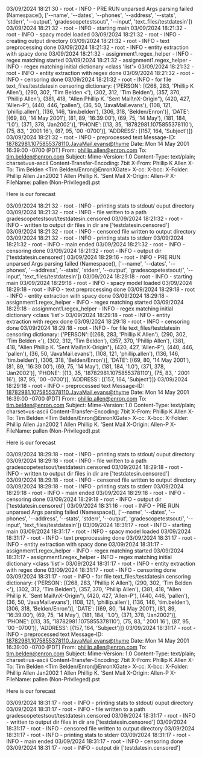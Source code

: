 03/09/2024 18:21:30 - root - INFO - PRE RUN unparsed Args parsing failed (Namespace(), ['--name', '--dates', '--phones', '--address', '--stats', 'stderr', '--output', 'gradescopetestsout/', '--input', 'text_files/testdatesin'])
03/09/2024 18:21:32 - root - INFO - starting main
03/09/2024 18:21:32 - root - INFO - spacy model loaded
03/09/2024 18:21:32 - root - INFO - creating output directory
03/09/2024 18:21:32 - root - INFO - text preprocessing done
03/09/2024 18:21:32 - root - INFO - entity extraction with spacy done
03/09/2024 18:21:32 - assignment1.regex_helper - INFO - regex matching started
03/09/2024 18:21:32 - assignment1.regex_helper - INFO - regex matching initial dictionary <class 'list'>
03/09/2024 18:21:32 - root - INFO - entity extraction with regex done
03/09/2024 18:21:32 - root - INFO - censoring done
03/09/2024 18:21:32 - root - INFO - for file text_files/testdatesin censoring dictionary: {'PERSON': [(268, 283, 'Phillip K Allen'), (290, 302, 'Tim Belden <'), (302, 312, 'Tim Belden'), (357, 370, 'Phillip Allen'), (381, 418, "Allen  Phillip K. 'Sent Mail\nX-Origin"), (420, 427, 'Allen-P'), (440, 446, 'pallen'), (36, 50, 'JavaMail.evans'), (108, 121, 'phillip.allen'), (136, 146, 'tim.belden'), (306, 318, 'Belden/Enron')], 'DATE': [(69, 80, '14 May 2001'), (81, 89, '16:39:00'), (69, 75, '14 May'), (181, 184, '1.0'), (371, 378, 'Jan2002')], 'PHONE': [(13, 35, '18782981.1075855378110'), (75, 83, ' 2001 16'), (87, 95, '00 -0700')], 'ADDRESS': [(157, 164, 'Subject')]}
03/09/2024 18:21:32 - root - INFO - preprocessed text Message-ID: <18782981.1075855378110.JavaMail.evans@thyme>
Date: Mon  14 May 2001 16:39:00 -0700 (PDT)
From: phillip.allen@enron.com
To: tim.belden@enron.com
Subject: 
Mime-Version: 1.0
Content-Type: text/plain; charset=us-ascii
Content-Transfer-Encoding: 7bit
X-From: Phillip K Allen
X-To: Tim Belden <Tim Belden/Enron@EnronXGate>
X-cc: 
X-bcc: 
X-Folder:  Phillip Allen Jan2002 1 Allen  Phillip K. 'Sent Mail
X-Origin: Allen-P
X-FileName: pallen (Non-Privileged).pst

Here is our forecast

 
03/09/2024 18:21:32 - root - INFO - printing stats to stdout/ ouput directory
03/09/2024 18:21:32 - root - INFO - file written to a path gradescopetestsout/testdatesin.censored
03/09/2024 18:21:32 - root - INFO - written to output dir files in dir are ['testdatesin.censored']
03/09/2024 18:21:32 - root - INFO - censored file written to output directory
03/09/2024 18:21:32 - root - INFO - printing stats to stderr
03/09/2024 18:21:32 - root - INFO - main ended
03/09/2024 18:21:32 - root - INFO - censoring done
03/09/2024 18:21:32 - root - INFO - output dir ['testdatesin.censored']
03/09/2024 18:29:16 - root - INFO - PRE RUN unparsed Args parsing failed (Namespace(), ['--name', '--dates', '--phones', '--address', '--stats', 'stderr', '--output', 'gradescopetestsout/', '--input', 'text_files/testdatesin'])
03/09/2024 18:29:18 - root - INFO - starting main
03/09/2024 18:29:18 - root - INFO - spacy model loaded
03/09/2024 18:29:18 - root - INFO - text preprocessing done
03/09/2024 18:29:18 - root - INFO - entity extraction with spacy done
03/09/2024 18:29:18 - assignment1.regex_helper - INFO - regex matching started
03/09/2024 18:29:18 - assignment1.regex_helper - INFO - regex matching initial dictionary <class 'list'>
03/09/2024 18:29:18 - root - INFO - entity extraction with regex done
03/09/2024 18:29:18 - root - INFO - censoring done
03/09/2024 18:29:18 - root - INFO - for file text_files/testdatesin censoring dictionary: {'PERSON': [(268, 283, 'Phillip K Allen'), (290, 302, 'Tim Belden <'), (302, 312, 'Tim Belden'), (357, 370, 'Phillip Allen'), (381, 418, "Allen  Phillip K. 'Sent Mail\nX-Origin"), (420, 427, 'Allen-P'), (440, 446, 'pallen'), (36, 50, 'JavaMail.evans'), (108, 121, 'phillip.allen'), (136, 146, 'tim.belden'), (306, 318, 'Belden/Enron')], 'DATE': [(69, 80, '14 May 2001'), (81, 89, '16:39:00'), (69, 75, '14 May'), (181, 184, '1.0'), (371, 378, 'Jan2002')], 'PHONE': [(13, 35, '18782981.1075855378110'), (75, 83, ' 2001 16'), (87, 95, '00 -0700')], 'ADDRESS': [(157, 164, 'Subject')]}
03/09/2024 18:29:18 - root - INFO - preprocessed text Message-ID: <18782981.1075855378110.JavaMail.evans@thyme>
Date: Mon  14 May 2001 16:39:00 -0700 (PDT)
From: phillip.allen@enron.com
To: tim.belden@enron.com
Subject: 
Mime-Version: 1.0
Content-Type: text/plain; charset=us-ascii
Content-Transfer-Encoding: 7bit
X-From: Phillip K Allen
X-To: Tim Belden <Tim Belden/Enron@EnronXGate>
X-cc: 
X-bcc: 
X-Folder:  Phillip Allen Jan2002 1 Allen  Phillip K. 'Sent Mail
X-Origin: Allen-P
X-FileName: pallen (Non-Privileged).pst

Here is our forecast

 
03/09/2024 18:29:18 - root - INFO - printing stats to stdout/ ouput directory
03/09/2024 18:29:18 - root - INFO - file written to a path gradescopetestsout/testdatesin.censored
03/09/2024 18:29:18 - root - INFO - written to output dir files in dir are ['testdatesin.censored']
03/09/2024 18:29:18 - root - INFO - censored file written to output directory
03/09/2024 18:29:18 - root - INFO - printing stats to stderr
03/09/2024 18:29:18 - root - INFO - main ended
03/09/2024 18:29:18 - root - INFO - censoring done
03/09/2024 18:29:18 - root - INFO - output dir ['testdatesin.censored']
03/09/2024 18:31:16 - root - INFO - PRE RUN unparsed Args parsing failed (Namespace(), ['--name', '--dates', '--phones', '--address', '--stats', 'stderr', '--output', 'gradescopetestsout/', '--input', 'text_files/testdatesin'])
03/09/2024 18:31:17 - root - INFO - starting main
03/09/2024 18:31:17 - root - INFO - spacy model loaded
03/09/2024 18:31:17 - root - INFO - text preprocessing done
03/09/2024 18:31:17 - root - INFO - entity extraction with spacy done
03/09/2024 18:31:17 - assignment1.regex_helper - INFO - regex matching started
03/09/2024 18:31:17 - assignment1.regex_helper - INFO - regex matching initial dictionary <class 'list'>
03/09/2024 18:31:17 - root - INFO - entity extraction with regex done
03/09/2024 18:31:17 - root - INFO - censoring done
03/09/2024 18:31:17 - root - INFO - for file text_files/testdatesin censoring dictionary: {'PERSON': [(268, 283, 'Phillip K Allen'), (290, 302, 'Tim Belden <'), (302, 312, 'Tim Belden'), (357, 370, 'Phillip Allen'), (381, 418, "Allen  Phillip K. 'Sent Mail\nX-Origin"), (420, 427, 'Allen-P'), (440, 446, 'pallen'), (36, 50, 'JavaMail.evans'), (108, 121, 'phillip.allen'), (136, 146, 'tim.belden'), (306, 318, 'Belden/Enron')], 'DATE': [(69, 80, '14 May 2001'), (81, 89, '16:39:00'), (69, 75, '14 May'), (181, 184, '1.0'), (371, 378, 'Jan2002')], 'PHONE': [(13, 35, '18782981.1075855378110'), (75, 83, ' 2001 16'), (87, 95, '00 -0700')], 'ADDRESS': [(157, 164, 'Subject')]}
03/09/2024 18:31:17 - root - INFO - preprocessed text Message-ID: <18782981.1075855378110.JavaMail.evans@thyme>
Date: Mon  14 May 2001 16:39:00 -0700 (PDT)
From: phillip.allen@enron.com
To: tim.belden@enron.com
Subject: 
Mime-Version: 1.0
Content-Type: text/plain; charset=us-ascii
Content-Transfer-Encoding: 7bit
X-From: Phillip K Allen
X-To: Tim Belden <Tim Belden/Enron@EnronXGate>
X-cc: 
X-bcc: 
X-Folder:  Phillip Allen Jan2002 1 Allen  Phillip K. 'Sent Mail
X-Origin: Allen-P
X-FileName: pallen (Non-Privileged).pst

Here is our forecast

 
03/09/2024 18:31:17 - root - INFO - printing stats to stdout/ ouput directory
03/09/2024 18:31:17 - root - INFO - file written to a path gradescopetestsout/testdatesin.censored
03/09/2024 18:31:17 - root - INFO - written to output dir files in dir are ['testdatesin.censored']
03/09/2024 18:31:17 - root - INFO - censored file written to output directory
03/09/2024 18:31:17 - root - INFO - printing stats to stderr
03/09/2024 18:31:17 - root - INFO - main ended
03/09/2024 18:31:17 - root - INFO - censoring done
03/09/2024 18:31:17 - root - INFO - output dir ['testdatesin.censored']
